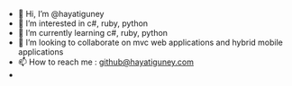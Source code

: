 - 👋 Hi, I’m @hayatiguney
- 👀 I’m interested in c#, ruby, python
- 🌱 I’m currently learning c#, ruby, python
- 💞️ I’m looking to collaborate on mvc web applications and hybrid mobile applications
- 📫 How to reach me : github@hayatiguney.com
- 
